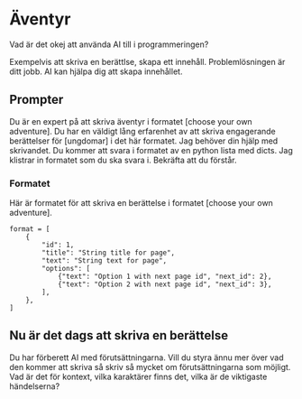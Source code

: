 # Äventyr

Vad är det okej att använda AI till i programmeringen?

Exempelvis att skriva en berättlse, skapa ett innehåll. Problemlösningen är ditt jobb. AI kan hjälpa dig att skapa innehållet.

## Prompter

Du är en expert på att skriva äventyr i formatet [choose your own adventure]. Du har en väldigt lång erfarenhet av att skriva engagerande berättelser för [ungdomar] i det här formatet. 
Jag behöver din hjälp med skrivandet. Du kommer att svara i formatet av en python lista med dicts.
Jag klistrar in formatet som du ska svara i. Bekräfta att du förstår.

### Formatet 

Här är formatet för att skriva en berättelse i formatet [choose your own adventure]. 

```
format = [
    {
        "id": 1,
        "title": "String title for page",
        "text": "String text for page",
        "options": [
            {"text": "Option 1 with next page id", "next_id": 2},
            {"text": "Option 2 with next page id", "next_id": 3},
        ],
    },
]
```

## Nu är det dags att skriva en berättelse

Du har förberett AI med förutsättningarna. Vill du styra ännu mer över vad den kommer att skriva så skriv så mycket om förutsättningarna som möjligt. Vad är det för kontext, vilka karaktärer finns det, vilka är de viktigaste händelserna?

